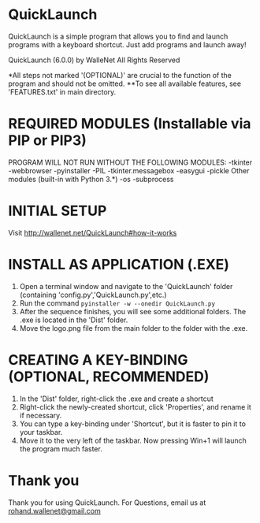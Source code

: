 # QuickLaunch
QuickLaunch is a simple program that allows you to find and launch programs with a keyboard shortcut. Just add programs and launch away!

QuickLaunch (6.0.0) by WalleNet
All Rights Reserved

*All steps not marked '(OPTIONAL)' are crucial to the function of the program and should not be omitted.
**To see all available features, see 'FEATURES.txt' in main directory.

# REQUIRED MODULES (Installable via PIP or PIP3)
PROGRAM WILL NOT RUN WITHOUT THE FOLLOWING MODULES:
-tkinter
-webbrowser
-pyinstaller
-PIL
-tkinter.messagebox
-easygui
-pickle
Other modules (built-in with Python 3.*)
-os
-subprocess

# INITIAL SETUP
Visit http://wallenet.net/QuickLaunch#how-it-works

# INSTALL AS APPLICATION (.EXE)
1. Open a terminal window and navigate to the 'QuickLaunch' folder (containing 'config.py','QuickLaunch.py',etc.)
2. Run the command `pyinstaller -w --onedir QuickLaunch.py`
3. After the sequence finishes, you will see some additional folders. The .exe is located in the 'Dist' folder.
4. Move the logo.png file from the main folder to the folder with the .exe.

# CREATING A KEY-BINDING (OPTIONAL, RECOMMENDED)
1. In the 'Dist' folder, right-click the .exe and create a shortcut
2. Right-click the newly-created shortcut, click 'Properties', and rename it if necessary.
3. You can type a key-binding under 'Shortcut', but it is faster to pin it to your taskbar.
4. Move it to the very left of the taskbar. Now pressing Win+1 will launch the program much faster.

# Thank you
Thank you for using QuickLaunch.
For Questions, email us at rohand.wallenet@gmail.com
